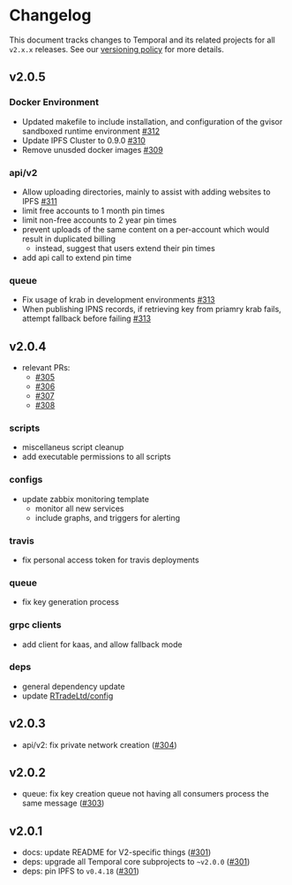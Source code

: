 # Changelog

This document tracks changes to Temporal and its related projects for all `v2.x.x`
releases. See our [versioning policy](/VERSIONING.md) for more details.

## v2.0.5

### Docker Environment

* Updated makefile to include installation, and configuration of the gvisor sandboxed runtime environment [#312](https://github.com/RTradeLtd/Temporal/pull/312)
* Update IPFS Cluster to 0.9.0 [#310](https://github.com/RTradeLtd/Temporal/pull/310)
* Remove unusded docker images [#309](https://github.com/RTradeLtd/Temporal/pull/309)

### api/v2

* Allow uploading directories, mainly to assist with adding websites to IPFS [#311](https://github.com/RTradeLtd/Temporal/pull/311)
* limit free accounts to 1 month pin times
* limit non-free accounts to 2 year pin times
* prevent uploads of the same content on a per-account which would result in duplicated billing
  * instead, suggest that users extend their pin times
* add api call to extend pin time

### queue

* Fix usage of krab in development environments [#313](https://github.com/RTradeLtd/Temporal/pull/313)
* When publishing IPNS records, if retrieving key from priamry krab fails, attempt fallback before failing [#313](https://github.com/RTradeLtd/Temporal/pull/313)

## v2.0.4

* relevant PRs:
  * [#305](https://github.com/RTradeLtd/Temporal/pull/305)
  * [#306](https://github.com/RTradeLtd/Temporal/pull/306)
  * [#307](https://github.com/RTradeLtd/Temporal/pull/307)
  * [#308](https://github.com/RTradeLtd/Temporal/pull/308)
  
### scripts

* miscellaneus script cleanup
* add executable permissions to all scripts

### configs

* update zabbix monitoring template
  * monitor all new services
  * include graphs, and triggers for alerting

### travis

* fix personal access token for travis deployments

### queue

* fix key generation process

### grpc clients

* add client for kaas, and allow fallback mode

### deps

* general dependency update
* update [RTradeLtd/config](https://github.com/RTradeLtd/config)

## v2.0.3

* api/v2: fix private network creation ([#304](https://github.com/RTradeLtd/Temporal/pull/304))

## v2.0.2

* queue: fix key creation queue not having all consumers process the same message ([#303](https://github.com/RTradeLtd/Temporal/pull/303))

## v2.0.1

* docs: update README for V2-specific things ([#301](https://github.com/RTradeLtd/Temporal/pull/301))
* deps: upgrade all Temporal core subprojects to `~v2.0.0` ([#301](https://github.com/RTradeLtd/Temporal/pull/301))
* deps: pin IPFS to `v0.4.18` ([#301](https://github.com/RTradeLtd/Temporal/pull/301))

